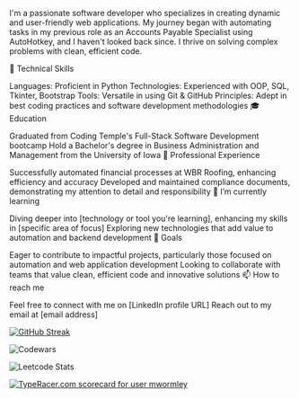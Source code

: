 <!--
**mwormley008/mwormley008** is a ✨ _special_ ✨ repository because its `README.md` (this file) appears on your GitHub profile.

Here are some ideas to get you started:

- 🔭 I’m currently working on ...
- 🌱 I’m currently learning ...
- 👯 I’m looking to collaborate on ...
- 🤔 I’m looking for help with ...
- 💬 Ask me about ...
- 📫 How to reach me: ...
- 😄 Pronouns: ...
- ⚡ Fun fact: ...
-->
I'm a passionate software developer who specializes in creating dynamic and user-friendly web applications. My journey began with automating tasks in my previous role as an Accounts Payable Specialist using AutoHotkey, and I haven't looked back since. I thrive on solving complex problems with clean, efficient code.

🔧 Technical Skills

Languages: Proficient in Python
Technologies: Experienced with OOP, SQL, Tkinter, Bootstrap
Tools: Versatile in using Git & GitHub
Principles: Adept in best coding practices and software development methodologies
🎓 Education

Graduated from Coding Temple's Full-Stack Software Development bootcamp
Hold a Bachelor's degree in Business Administration and Management from the University of Iowa
💼 Professional Experience

Successfully automated financial processes at WBR Roofing, enhancing efficiency and accuracy
Developed and maintained compliance documents, demonstrating my attention to detail and responsibility
🌱 I’m currently learning

Diving deeper into [technology or tool you're learning], enhancing my skills in [specific area of focus]
Exploring new technologies that add value to automation and backend development
🎯 Goals

Eager to contribute to impactful projects, particularly those focused on automation and web application development
Looking to collaborate with teams that value clean, efficient code and innovative solutions
📫 How to reach me

Feel free to connect with me on [LinkedIn profile URL]
Reach out to my email at [email address]

[![GitHub Streak](https://streak-stats.demolab.com/?user=mwormley008)](https://git.io/streak-stats)

![Codewars](https://github.r2v.ch/codewars?user=mworm&stroke=yellow)



![Leetcode Stats](https://leetcard.jacoblin.cool/mworm)

<a href="https://data.typeracer.com/pit/profile?user=mwormley&ref=badge" target="_top"><img src="https://data.typeracer.com/misc/badge?user=mwormley" border="0" alt="TypeRacer.com scorecard for user mwormley"/></a>
